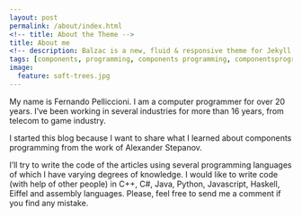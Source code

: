```yaml
---
layout: post
permalink: /about/index.html
<!-- title: About the Theme -->
title: About me
<!-- description: Balzac is a new, fluid & responsive theme for Jekyll (and AnchorCMS). It's gloriously beautiful and suited to long form. Built on a SCSS foundation, it's organized and awesome. -->
tags: [components, programming, components programming, componentsprogramming, stepanov, knuth, stroustrup, generic, genericprogramming, generic programming, genericity, concepts, math, mathematics, elements, eop, contracts, performance, c++, cpp, c, java, dotnet, c#, csharp, python, ruby, javascript, haskell, dlang, rust, golang, eiffel, templates, metaprogramming]
image:
  feature: soft-trees.jpg
---
```


My name is Fernando Pelliccioni. I am a computer programmer for over 20 years.
I’ve been working in several industries for more than 16 years, from telecom to game industry.

I started this blog because I want to share what I learned about components programming from the work of Alexander Stepanov.

I’ll try to write the code of the articles using several programming languages ​​of which I have varying degrees of knowledge.
I would like to write code (with help of other people) in C++, C#, Java, Python, Javascript, Haskell, Eiffel and assembly languages​​. Please, feel free to send me a comment if you find any mistake.


<!-- This is built on Semantic.gs grid framework which I edited a bit to make it fluid. I hope you enjoy using, forking, whatevering this theme as much as I did making it. 

### Features
* flexible, uses max-width for responsive goodness
* responsive drop down menu
* retina images using @2x
* post loop in the footer showing 3 latest post
* custom portfolio page for case studies

### Acknowledgements
I utilized my own HTML templates, but had no prior knowledge of liquid nor the required Jekyll system file format. I took [Michael Rose](http://twitter.com/mmistakes)'s theme [Minimal Mistakes](http://mmistakes.github.io/minimal-mistakes/). Having a prebuilt archive and the YAML front-matter already set up was a great help. 

 The lovely font shown here is Calendas. For full splendor on your blog, I suggest you [head over and buy that](http://calendasplus.com/). The full family is 3 weights and costs $3. Many thanks to Daniel Bruce for the wonderful Entypo icons. Those can be picked up at [entypo.com](http://entypo.com), but are included with the source files. It's also <b>retina ready</b> via retina.js. Check out how that works over at [retinajs.com](http://retinajs.com).

### The Name
Balzac was a famous writer, known for his beautiful prose. I read some Balzac in school, but mostly feel comfort in the name of my favorite coffee shop in Stratford, Ontario.  -->